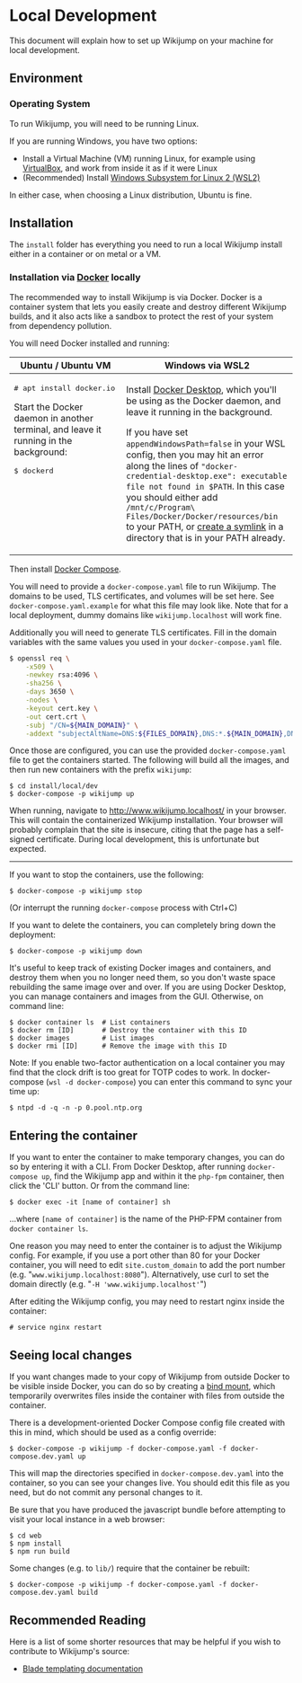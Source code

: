 # Local Development

This document will explain how to set up Wikijump on your machine for local development.

## Environment

### Operating System

To run Wikijump, you will need to be running Linux.

If you are running Windows, you have two options:

* Install a Virtual Machine (VM) running Linux, for example using [VirtualBox](https://www.virtualbox.org/), and work from inside it as if it were Linux
* (Recommended) Install [Windows Subsystem for Linux 2 (WSL2)](https://docs.microsoft.com/en-us/windows/wsl/install-win10)

In either case, when choosing a Linux distribution, Ubuntu is fine.

## Installation

The `install` folder has everything you need to run a local Wikijump install either in a container or on metal or a VM.

### Installation via [Docker](https://www.docker.com/) locally

The recommended way to install Wikijump is via Docker. Docker is a container system that lets you easily create and destroy different Wikijump builds, and it also acts like a sandbox to protect the rest of your system from dependency pollution.

You will need Docker installed and running:

<table>
  <thead><tr><th>Ubuntu / Ubuntu VM</th><th>Windows via WSL2</th></tr></thead>
  <tbody valign="top"><tr>
    <td>
      <p><pre># apt install docker.io</pre></p>
      <p>Start the Docker daemon in another terminal, and leave it running in the background:</p>
      <p><pre>$ dockerd</pre></p>
    </td>
    <td>
      <p>Install <a href="https://docs.docker.com/docker-for-windows/install-windows-home">Docker Desktop</a>, which you'll be using as the Docker daemon, and leave it running in the background.</p>
      <p>If you have set <code>appendWindowsPath=false</code> in your WSL config, then you may hit an error along the lines of <code>"docker-credential-desktop.exe": executable file not found in $PATH</code>. In this case you should either add <code>/mnt/c/Program\ Files/Docker/Docker/resources/bin</code> to your PATH, or <a href="https://github.com/rossjrw/dotfiles/blob/3c5445abb138b735cc3caf61f070c9125fa87d2f/.profile#L28">create a symlink</a> in a directory that is in your PATH already.</p>
    </td>
  </tr></tbody>
</table>

Then install [Docker Compose](https://docs.docker.com/compose/).

You will need to provide a `docker-compose.yaml` file to run Wikijump. The domains to be used, TLS certificates, and volumes will be set here. See `docker-compose.yaml.example` for what this file may look like. Note that for a local deployment, dummy domains like `wikijump.localhost` will work fine.

Additionally you will need to generate TLS certificates. Fill in the domain variables with the same values you used in your `docker-compose.yaml` file.

```sh
$ openssl req \
	-x509 \
	-newkey rsa:4096 \
	-sha256 \
	-days 3650 \
	-nodes \
	-keyout cert.key \
	-out cert.crt \
	-subj "/CN=${MAIN_DOMAIN}" \
	-addext "subjectAltName=DNS:${FILES_DOMAIN},DNS:*.${MAIN_DOMAIN},DNS:*.${FILES_DOMAIN}"
```

Once those are configured, you can use the provided `docker-compose.yaml` file to get the containers started. The following will build all the images, and then run new containers with the prefix `wikijump`:

```
$ cd install/local/dev
$ docker-compose -p wikijump up
```

When running, navigate to http://www.wikijump.localhost/ in your browser. This will contain the containerized Wikijump installation.
Your browser will probably complain that the site is insecure, citing that the page has a self-signed certificate. During local development, this is unfortunate but expected.

-----

If you want to stop the containers, use the following:

```
$ docker-compose -p wikijump stop
```

(Or interrupt the running `docker-compose` process with Ctrl+C)

If you want to delete the containers, you can completely bring down the deployment:

```
$ docker-compose -p wikijump down
```

It's useful to keep track of existing Docker images and containers, and destroy them when you no longer need them, so you don't waste space rebuilding the same image over and over. If you are using Docker Desktop, you can manage containers and images from the GUI. Otherwise, on command line:

```
$ docker container ls  # List containers
$ docker rm [ID]       # Destroy the container with this ID
$ docker images        # List images
$ docker rmi [ID]      # Remove the image with this ID
```

Note: If you enable two-factor authentication on a local container you may find that
the clock drift is too great for TOTP codes to work. In docker-compose (`wsl -d docker-compose`) 
you can enter this command to sync your time up:

```
$ ntpd -d -q -n -p 0.pool.ntp.org
```

## Entering the container

If you want to enter the container to make temporary changes, you can do so by entering it with a CLI. From Docker Desktop, after running `docker-compose up`, find the Wikijump app and within it the `php-fpm` container, then click the 'CLI' button. Or from the command line:

```
$ docker exec -it [name of container] sh
```

...where `[name of container]` is the name of the PHP-FPM container from `docker container ls`.

One reason you may need to enter the container is to adjust the Wikijump config. For example, if you use a port other than 80 for your Docker container, you will need to edit `site.custom_domain` to add the port number (e.g. "`www.wikijump.localhost:8080`"). Alternatively, use curl to set the domain directly (e.g. "`-H 'www.wikijump.localhost'`")

After editing the Wikijump config, you may need to restart nginx inside the container:

```
# service nginx restart
```

## Seeing local changes

If you want changes made to your copy of Wikijump from outside Docker to be visible inside Docker, you can do so by creating a [bind mount](https://docs.docker.com/storage/bind-mounts/), which temporarily overwrites files inside the container with files from outside the container.

There is a development-oriented Docker Compose config file created with this in mind, which should be used as a config override:

```
$ docker-compose -p wikijump -f docker-compose.yaml -f docker-compose.dev.yaml up
```

This will map the directories specified in `docker-compose.dev.yaml` into the container, so you can see your changes live. You should edit this file as you need, but do not commit any personal changes to it.

Be sure that you have produced the javascript bundle before attempting to visit your local instance in a web browser:
```
$ cd web
$ npm install
$ npm run build
```

Some changes (e.g. to `lib/`) require that the container be rebuilt:
```
$ docker-compose -p wikijump -f docker-compose.yaml -f docker-compose.dev.yaml build
```

## Recommended Reading

Here is a list of some shorter resources that may be helpful if you wish to contribute to Wikijump's source:

* [Blade templating documentation](https://laravel.com/docs/8.x/blade)
